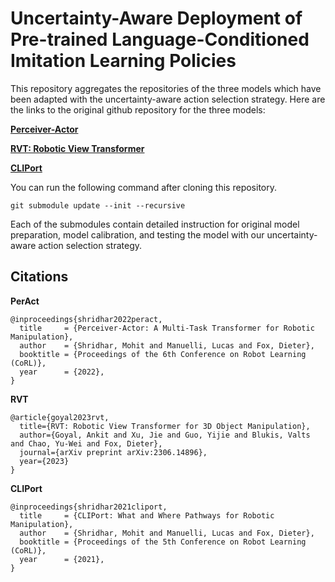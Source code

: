 
# Uncertainty-Aware Deployment of Pre-trained Language-Conditioned Imitation Learning Policies

This repository aggregates the repositories of the three models which have been adapted with the uncertainty-aware action selection strategy. 
Here are the links to the original github repository for the three models:

[**Perceiver-Actor**](https://github.com/peract/peract.git)

[**RVT: Robotic View Transformer**](https://github.com/NVlabs/RVT.git)

[**CLIPort**](https://github.com/cliport/cliport)

You can run the following command after cloning this repository. 
```
git submodule update --init --recursive
```
Each of the submodules contain detailed instruction for original model preparation, model calibration, and testing the model with our uncertainty-aware action selection strategy.



## Citations
**PerAct**
```
@inproceedings{shridhar2022peract,
  title     = {Perceiver-Actor: A Multi-Task Transformer for Robotic Manipulation},
  author    = {Shridhar, Mohit and Manuelli, Lucas and Fox, Dieter},
  booktitle = {Proceedings of the 6th Conference on Robot Learning (CoRL)},
  year      = {2022},
}
```

**RVT**
```
@article{goyal2023rvt,
  title={RVT: Robotic View Transformer for 3D Object Manipulation},
  author={Goyal, Ankit and Xu, Jie and Guo, Yijie and Blukis, Valts and Chao, Yu-Wei and Fox, Dieter},
  journal={arXiv preprint arXiv:2306.14896},
  year={2023}
}
```

**CLIPort**
```
@inproceedings{shridhar2021cliport,
  title     = {CLIPort: What and Where Pathways for Robotic Manipulation},
  author    = {Shridhar, Mohit and Manuelli, Lucas and Fox, Dieter},
  booktitle = {Proceedings of the 5th Conference on Robot Learning (CoRL)},
  year      = {2021},
}
```